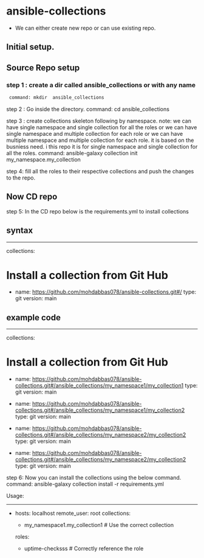 # ansible-collections

* We can either create new repo or can use existing repo.

## Initial setup.

## Source Repo setup

### step 1 : create a dir called ansible_collections or with any name
``` bash
 command: mkdir  ansible_collections
```

step 2 : Go inside the directory. 
 command: cd  ansible_collections

step 3 : create collections skeleton following by namespace.
note: we can have single namespace and single collection for all the roles  or we can have single namespace and multiple collection  for each role or we can have multiple namespace and multiple collection for each role. it is based on the busniess need. i this repo it is for single namespace and single collection for all the roles.
 command: ansible-galaxy collection init my_namespace.my_collection


step 4: fill all the roles to their respective collections and push the changes to the repo.  

## Now CD repo

step 5: In the CD repo below is the requirements.yml to install collections

## syntax
---
collections:
  # Install a collection from Git Hub
  - name: https://github.com/mohdabbas078/ansible-collections.git#/<path-of-the-collection-in-your-cource-repo>
    type: git
    version: main

## example code
---
collections:
  # Install a collection from Git Hub
  - name: https://github.com/mohdabbas078/ansible-collections.git#/ansible_collections/my_namespace1/my_collection1
    type: git
    version: main

  - name: https://github.com/mohdabbas078/ansible-collections.git#/ansible_collections/my_namespace1/my_collection2
    type: git
    version: main  

  - name: https://github.com/mohdabbas078/ansible-collections.git#/ansible_collections/my_namespace2/my_collection2
    type: git
    version: main   
    
  - name: https://github.com/mohdabbas078/ansible-collections.git#/ansible_collections/my_namespace2/my_collection2
    type: git
    version: main


step 6:  Now you can install the collections using the below command. 
    command: ansible-galaxy collection install -r requirements.yml

Usage:

---
- hosts: localhost
  remote_user: root
  collections:
    - my_namespace1.my_collection1  # Use the correct collection  

  roles:
    - uptime-checksss  # Correctly reference the role